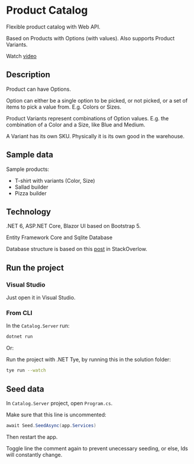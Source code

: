 ﻿# Product Catalog

Flexible product catalog with Web API.

Based on Products with Options (with values). Also supports Product Variants.

Watch [video](https://www.youtube.com/watch?v=dhdBTNMx4dQ)

## Description

Product can have Options.

Option can either be a single option to be picked, or not picked, or a set of items to pick a value from. E.g. Colors or Sizes.

Product Variants represent combinations of Option values. E.g. the combination of a Color and a Size, like Blue and Medium.

A Variant has its own SKU. Physically it is its own good in the warehouse.

## Sample data

Sample products: 
* T-shirt with variants (Color, Size)
* Sallad builder
* Pizza builder

## Technology

.NET 6, ASP.NET Core, Blazor UI based on Bootstrap 5.

Entity Framework Core and Sqlite Database

Database structure is based on this [post](https://stackoverflow.com/questions/24923469/modeling-product-variants) in StackOverlow.

## Run the project

### Visual Studio

Just open it in Visual Studio.

### From CLI

In the ```Catalog.Server``` run:

```sh
dotnet run
```

Or:

Run the project with .NET Tye, by running this in the solution folder:

```sh
tye run --watch
```

## Seed data

In ```Catalog.Server``` project, open ```Program.cs```.

Make sure that this line is uncommented:

```c#
await Seed.SeedAsync(app.Services)
```

Then restart the app.

Toggle line the comment again to prevent unecessary seeding, or else, Ids will constantly change.